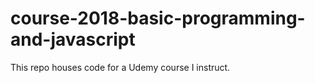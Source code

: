 # course-2018-basic-programming-and-javascript
This repo houses code for a Udemy course I instruct.

